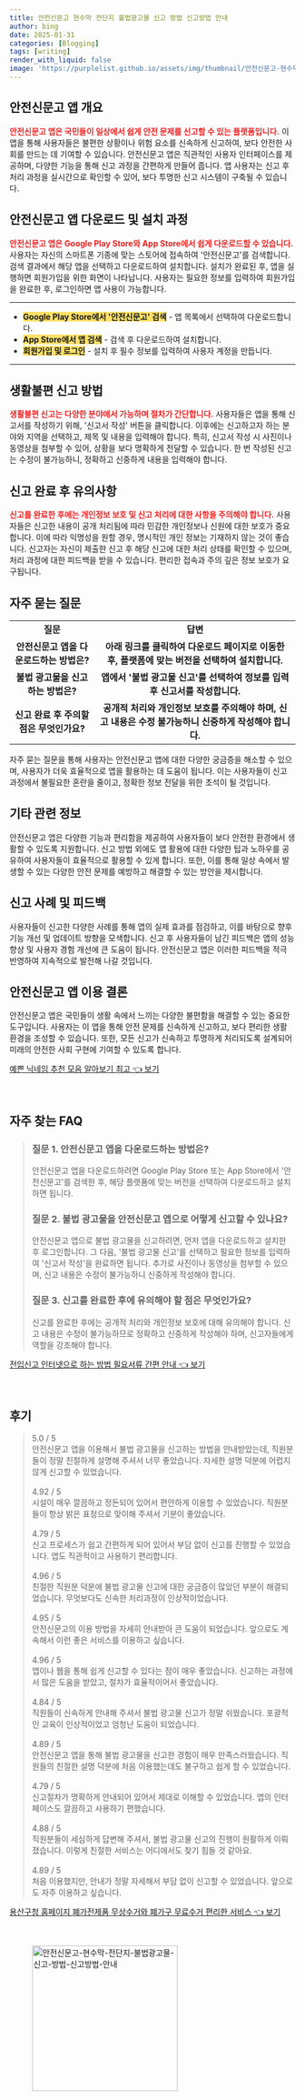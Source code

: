 ```yaml
---
title: 안전신문고 현수막 전단지 불법광고물 신고 방법 신고방법 안내
author: bing
date: 2025-01-31
categories: [Blogging]
tags: [writing]
render_with_liquid: false
image: 'https://purplelist.github.io/assets/img/thumbnail/안전신문고-현수막-전단지-불법광고물-신고-방법-신고방법-안내.webp'
---
```



<h2 id='안전신문고_앱_개요'>안전신문고 앱 개요</h2>

<p><b><span style="color: #ee2323;">안전신문고 앱은 국민들이 일상에서 쉽게 안전 문제를 신고할 수 있는 플랫폼입니다.</span></b> 이 앱을 통해 사용자들은 불편한 상황이나 위험 요소를 신속하게 신고하여, 보다 안전한 사회를 만드는 데 기여할 수 있습니다. 안전신문고 앱은 직관적인 사용자 인터페이스를 제공하며, 다양한 기능을 통해 신고 과정을 간편하게 만들어 줍니다. 앱 사용자는 신고 후 처리 과정을 실시간으로 확인할 수 있어, 보다 투명한 신고 시스템이 구축될 수 있습니다.</p>

<h2 id='앱_다운로드_및_설치_과정'>안전신문고 앱 다운로드 및 설치 과정</h2>

<p><b><span style="color: #ee2323;">안전신문고 앱은 Google Play Store와 App Store에서 쉽게 다운로드할 수 있습니다.</span></b> 사용자는 자신의 스마트폰 기종에 맞는 스토어에 접속하여 '안전신문고'를 검색합니다. 검색 결과에서 해당 앱을 선택하고 다운로드하여 설치합니다. 설치가 완료된 후, 앱을 실행하면 회원가입을 위한 화면이 나타납니다. 사용자는 필요한 정보를 입력하여 회원가입을 완료한 후, 로그인하면 앱 사용이 가능합니다.</p>

<hr />

<ul>
    <li><b><span style="background-color: #ffe066;">Google Play Store에서 '안전신문고' 검색</span></b> - 앱 목록에서 선택하여 다운로드합니다.</li>
    <li><b><span style="background-color: #ffe066;">App Store에서 앱 검색</span></b> - 검색 후 다운로드하여 설치합니다.</li>
    <li><b><span style="background-color: #ffe066;">회원가입 및 로그인</span></b> - 설치 후 필수 정보를 입력하여 사용자 계정을 만듭니다.</li>
</ul>

<hr />

<h2 id='생활불편_신고_방법'>생활불편 신고 방법</h2>

<p><b><span style="color: #ee2323;">생활불편 신고는 다양한 분야에서 가능하며 절차가 간단합니다.</span></b> 사용자들은 앱을 통해 신고서를 작성하기 위해, '신고서 작성' 버튼을 클릭합니다. 이후에는 신고하고자 하는 분야와 지역을 선택하고, 제목 및 내용을 입력해야 합니다. 특히, 신고서 작성 시 사진이나 동영상을 첨부할 수 있어, 상황을 보다 명확하게 전달할 수 있습니다. 한 번 작성된 신고는 수정이 불가능하니, 정확하고 신중하게 내용을 입력해야 합니다.</p>

<h2 id='신고_완료_후_유의사항'>신고 완료 후 유의사항</h2>

<p><b><span style="color: #ee2323;">신고를 완료한 후에는 개인정보 보호 및 신고 처리에 대한 사항을 주의해야 합니다.</span></b> 사용자들은 신고한 내용이 공개 처리됨에 따라 민감한 개인정보나 신원에 대한 보호가 중요합니다. 이에 따라 익명성을 원할 경우, 명시적인 개인 정보는 기재하지 않는 것이 좋습니다. 신고자는 자신이 제출한 신고 후 해당 신고에 대한 처리 상태를 확인할 수 있으며, 처리 과정에 대한 피드백을 받을 수 있습니다. 편리한 접속과 주의 깊은 정보 보호가 요구됩니다.</p>

<h2 id='자주_묻는_질문'>자주 묻는 질문</h2>

<table>
    <tr>
        <td style="text-align: center; height: 17px;"><b>질문</b></td>
        <td style="text-align: center; height: 17px;"><b>답변</b></td>
    </tr>
    <tr>
        <td style="text-align: center; height: 17px;"><b>안전신문고 앱을 다운로드하는 방법은?</b></td>
        <td style="text-align: center; height: 17px;"><b>아래 링크를 클릭하여 다운로드 페이지로 이동한 후, 플랫폼에 맞는 버전을 선택하여 설치합니다.</b></td>
    </tr>
    <tr>
        <td style="text-align: center; height: 17px;"><b>불법 광고물을 신고하는 방법은?</b></td>
        <td style="text-align: center; height: 17px;"><b>앱에서 '불법 광고물 신고'를 선택하여 정보를 입력 후 신고서를 작성합니다.</b></td>
    </tr>
    <tr>
        <td style="text-align: center; height: 17px;"><b>신고 완료 후 주의할 점은 무엇인가요?</b></td>
        <td style="text-align: center; height: 17px;"><b>공개적 처리와 개인정보 보호를 주의해야 하며, 신고 내용은 수정 불가능하니 신중하게 작성해야 합니다.</b></td>
    </tr>
</table>

<p>자주 묻는 질문을 통해 사용자는 안전신문고 앱에 대한 다양한 궁금증을 해소할 수 있으며, 사용자가 더욱 효율적으로 앱을 활용하는 데 도움이 됩니다. 이는 사용자들이 신고 과정에서 불필요한 혼란을 줄이고, 정확한 정보 전달을 위한 초석이 될 것입니다.</p>

<h2 id='기타_관련_정보'>기타 관련 정보</h2>

<p>안전신문고 앱은 다양한 기능과 편리함을 제공하여 사용자들이 보다 안전한 환경에서 생활할 수 있도록 지원합니다. 신고 방법 외에도 앱 활용에 대한 다양한 팁과 노하우를 공유하여 사용자들이 효율적으로 활용할 수 있게 합니다. 또한, 이를 통해 일상 속에서 발생할 수 있는 다양한 안전 문제를 예방하고 해결할 수 있는 방안을 제시합니다.</p>

<h2 id='신고_사례_및_피드백'>신고 사례 및 피드백</h2>

<p>사용자들이 신고한 다양한 사례를 통해 앱의 실제 효과를 점검하고, 이를 바탕으로 향후 기능 개선 및 업데이트 방향을 모색합니다. 신고 후 사용자들이 남긴 피드백은 앱의 성능 향상 및 사용자 경험 개선에 큰 도움이 됩니다. 안전신문고 앱은 이러한 피드백을 적극 반영하여 지속적으로 발전해 나갈 것입니다.</p>

<h2 id='안전신문고_앱_이용_결론'>안전신문고 앱 이용 결론</h2>

<p>안전신문고 앱은 국민들이 생활 속에서 느끼는 다양한 불편함을 해결할 수 있는 중요한 도구입니다. 사용자는 이 앱을 통해 안전 문제를 신속하게 신고하고, 보다 편리한 생활 환경을 조성할 수 있습니다. 또한, 모든 신고가 신속하고 투명하게 처리되도록 설계되어 미래의 안전한 사회 구현에 기여할 수 있도록 합니다.</p>


<p><a class="click-button" title="예쁜 닉네임 추천 모음 알아보기 최고" href="https://purplelist.github.io/posts/%EC%98%88%EC%81%9C-%EB%8B%89%EB%84%A4%EC%9E%84-%EC%B6%94%EC%B2%9C-%EB%AA%A8%EC%9D%8C-%EC%95%8C%EC%95%84%EB%B3%B4%EA%B8%B0-%EC%B5%9C%EA%B3%A0/" rel="dofollow">예쁜 닉네임 추천 모음 알아보기 최고 👈 보기</a></p><br>
<h2 id='자주_찾는_FAQ'>자주 찾는 FAQ</h2>
<div itemscope="" itemtype="https://schema.org/FAQPage"> 
<blockquote> 
<div itemscope="" itemprop="mainEntity" itemtype="https://schema.org/Question"> 
<h3 itemprop="name">질문 1. 안전신문고 앱을 다운로드하는 방법은?</h3> 
<div itemscope="" itemprop="acceptedAnswer" itemtype="https://schema.org/Answer"> 
<span itemprop="text"> 
<p>안전신문고 앱을 다운로드하려면 Google Play Store 또는 App Store에서 '안전신문고'를 검색한 후, 해당 플랫폼에 맞는 버전을 선택하여 다운로드하고 설치하면 됩니다.</p> 
</span> 
</div> 
</div> 

<div itemscope="" itemprop="mainEntity" itemtype="https://schema.org/Question"> 
<h3 itemprop="name">질문 2. 불법 광고물을 안전신문고 앱으로 어떻게 신고할 수 있나요?</h3> 
<div itemscope="" itemprop="acceptedAnswer" itemtype="https://schema.org/Answer"> 
<span itemprop="text"> 
<p>안전신문고 앱으로 불법 광고물을 신고하려면, 먼저 앱을 다운로드하고 설치한 후 로그인합니다. 그 다음, '불법 광고물 신고'를 선택하고 필요한 정보를 입력하여 '신고서 작성'을 완료하면 됩니다. 추가로 사진이나 동영상을 첨부할 수 있으며, 신고 내용은 수정이 불가능하니 신중하게 작성해야 합니다.</p> 
</span> 
</div> 
</div> 

<div itemscope="" itemprop="mainEntity" itemtype="https://schema.org/Question"> 
<h3 itemprop="name">질문 3. 신고를 완료한 후에 유의해야 할 점은 무엇인가요?</h3> 
<div itemscope="" itemprop="acceptedAnswer" itemtype="https://schema.org/Answer"> 
<span itemprop="text"> 
<p>신고를 완료한 후에는 공개적 처리와 개인정보 보호에 대해 유의해야 합니다. 신고 내용은 수정이 불가능하므로 정확하고 신중하게 작성해야 하며, 신고자들에게 역할을 강조해야 합니다.</p> 
</span> 
</div> 
</div> 
</blockquote> 
</div>
<p><a class="click-button" title="전입신고 인터넷으로 하는 방법 필요서류 간편 안내" href="https://purplelist.github.io/posts/%EC%A0%84%EC%9E%85%EC%8B%A0%EA%B3%A0-%EC%9D%B8%ED%84%B0%EB%84%B7%EC%9C%BC%EB%A1%9C-%ED%95%98%EB%8A%94-%EB%B0%A9%EB%B2%95-%ED%95%84%EC%9A%94%EC%84%9C%EB%A5%98-%EA%B0%84%ED%8E%B8-%EC%95%88%EB%82%B4/" rel="dofollow">전입신고 인터넷으로 하는 방법 필요서류 간편 안내 👈 보기</a></p><br>
<h2 id='후기'>후기</h2>
<div itemscope itemtype="https://schema.org/Product">
  <blockquote>
  <div itemprop="review" itemscope itemtype="https://schema.org/Review">
      <div itemprop="reviewRating" itemscope itemtype="https://schema.org/Rating"> <span itemprop="ratingValue">5.0</span> / <span itemprop="bestRating">5</span> </div>
      <span itemprop="reviewBody">안전신문고 앱을 이용해서 불법 광고물을 신고하는 방법을 안내받았는데, 직원분들이 정말 친절하게 설명해 주셔서 너무 좋았습니다. 자세한 설명 덕분에 어렵지 않게 신고할 수 있었습니다.</span>
  </div>
  <br>
  <div itemprop="review" itemscope itemtype="https://schema.org/Review">
      <div itemprop="reviewRating" itemscope itemtype="https://schema.org/Rating"> <span itemprop="ratingValue">4.92</span> / <span itemprop="bestRating">5</span> </div>
      <span itemprop="reviewBody">시설이 매우 깔끔하고 정돈되어 있어서 편안하게 이용할 수 있었습니다. 직원분들이 항상 밝은 표정으로 맞이해 주셔서 기분이 좋았습니다.</span>
  </div>
  <br>
  <div itemprop="review" itemscope itemtype="https://schema.org/Review">
      <div itemprop="reviewRating" itemscope itemtype="https://schema.org/Rating"> <span itemprop="ratingValue">4.79</span> / <span itemprop="bestRating">5</span> </div>
      <span itemprop="reviewBody">신고 프로세스가 쉽고 간편하게 되어 있어서 부담 없이 신고를 진행할 수 있었습니다. 앱도 직관적이고 사용하기 편리합니다.</span>
  </div>
  <br>
  <div itemprop="review" itemscope itemtype="https://schema.org/Review">
      <div itemprop="reviewRating" itemscope itemtype="https://schema.org/Rating"> <span itemprop="ratingValue">4.96</span> / <span itemprop="bestRating">5</span> </div>
      <span itemprop="reviewBody">친절한 직원분 덕분에 불법 광고물 신고에 대한 궁금증이 많았던 부분이 해결되었습니다. 무엇보다도 신속한 처리과정이 인상적이었습니다.</span>
  </div>
  <br>
  <div itemprop="review" itemscope itemtype="https://schema.org/Review">
      <div itemprop="reviewRating" itemscope itemtype="https://schema.org/Rating"> <span itemprop="ratingValue">4.95</span> / <span itemprop="bestRating">5</span> </div>
      <span itemprop="reviewBody">안전신문고의 이용 방법을 자세히 안내받아 큰 도움이 되었습니다. 앞으로도 계속해서 이런 좋은 서비스를 이용하고 싶습니다.</span>
  </div>
  <br>
  <div itemprop="review" itemscope itemtype="https://schema.org/Review">
      <div itemprop="reviewRating" itemscope itemtype="https://schema.org/Rating"> <span itemprop="ratingValue">4.96</span> / <span itemprop="bestRating">5</span> </div>
      <span itemprop="reviewBody">앱이나 웹을 통해 쉽게 신고할 수 있다는 점이 매우 좋았습니다. 신고하는 과정에서 많은 도움을 받았고, 절차가 효율적이어서 좋았습니다.</span>
  </div>
  <br>
  <div itemprop="review" itemscope itemtype="https://schema.org/Review">
      <div itemprop="reviewRating" itemscope itemtype="https://schema.org/Rating"> <span itemprop="ratingValue">4.84</span> / <span itemprop="bestRating">5</span> </div>
      <span itemprop="reviewBody">직원들이 신속하게 안내해 주셔서 불법 광고물 신고가 정말 쉬웠습니다. 포괄적인 교육이 인상적이었고 엄청난 도움이 되었습니다.</span>
  </div>
  <br>
  <div itemprop="review" itemscope itemtype="https://schema.org/Review">
      <div itemprop="reviewRating" itemscope itemtype="https://schema.org/Rating"> <span itemprop="ratingValue">4.89</span> / <span itemprop="bestRating">5</span> </div>
      <span itemprop="reviewBody">안전신문고 앱을 통해 불법 광고물을 신고한 경험이 매우 만족스러웠습니다. 직원들의 친절한 설명 덕분에 처음 이용했는데도 불구하고 쉽게 할 수 있었습니다.</span>
  </div>
  <br>
  <div itemprop="review" itemscope itemtype="https://schema.org/Review">
      <div itemprop="reviewRating" itemscope itemtype="https://schema.org/Rating"> <span itemprop="ratingValue">4.79</span> / <span itemprop="bestRating">5</span> </div>
      <span itemprop="reviewBody">신고절차가 명확하게 안내되어 있어서 제대로 이해할 수 있었습니다. 앱의 인터페이스도 깔끔하고 사용하기 편했습니다.</span>
  </div>
  <br>
  <div itemprop="review" itemscope itemtype="https://schema.org/Review">
      <div itemprop="reviewRating" itemscope itemtype="https://schema.org/Rating"> <span itemprop="ratingValue">4.88</span> / <span itemprop="bestRating">5</span> </div>
      <span itemprop="reviewBody">직원분들이 세심하게 답변해 주셔서, 불법 광고물 신고의 진행이 원활하게 이뤄졌습니다. 이렇게 친절한 서비스는 어디에서도 찾기 힘들 것 같아요.</span>
  </div>
  <br>
  <div itemprop="review" itemscope itemtype="https://schema.org/Review">
      <div itemprop="reviewRating" itemscope itemtype="https://schema.org/Rating"> <span itemprop="ratingValue">4.89</span> / <span itemprop="bestRating">5</span> </div>
      <span itemprop="reviewBody">처음 이용했지만, 안내가 정말 자세해서 부담 없이 신고할 수 있었습니다. 앞으로도 자주 이용하고 싶습니다.</span>
  </div>
  </blockquote>
</div>
<p><a class="click-button" title="용산구청 홈페이지 폐가전제품 무상수거와 폐가구 무료수거 편리한 서비스" href="https://purplelist.github.io/posts/%EC%9A%A9%EC%82%B0%EA%B5%AC%EC%B2%AD-%ED%99%88%ED%8E%98%EC%9D%B4%EC%A7%80-%ED%8F%90%EA%B0%80%EC%A0%84%EC%A0%9C%ED%92%88-%EB%AC%B4%EC%83%81%EC%88%98%EA%B1%B0%EC%99%80-%ED%8F%90%EA%B0%80%EA%B5%AC-%EB%AC%B4%EB%A3%8C%EC%88%98%EA%B1%B0-%ED%8E%B8%EB%A6%AC%ED%95%9C-%EC%84%9C%EB%B9%84%EC%8A%A4/" rel="dofollow">용산구청 홈페이지 폐가전제품 무상수거와 폐가구 무료수거 편리한 서비스 👈 보기</a></p><br>
<figure class="image"><img src="https://purplelist.github.io/assets/img/thumbnail/안전신문고-현수막-전단지-불법광고물-신고-방법-신고방법-안내.webp" alt="안전신문고-현수막-전단지-불법광고물-신고-방법-신고방법-안내" width="256" height="256"></figure>